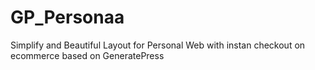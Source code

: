 # GP_Personaa
Simplify and Beautiful Layout for Personal Web with instan checkout on ecommerce based on GeneratePress
